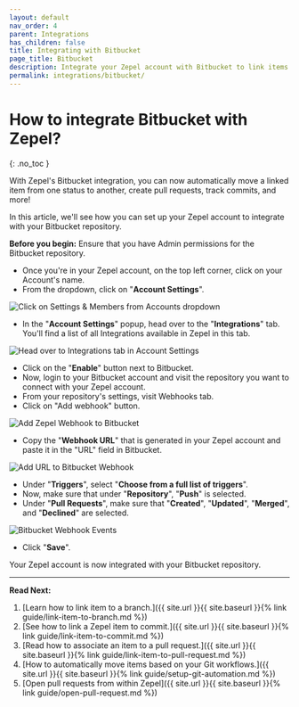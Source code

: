 ```yaml
---
layout: default
nav_order: 4
parent: Integrations
has_children: false
title: Integrating with Bitbucket
page_title: Bitbucket
description: Integrate your Zepel account with Bitbucket to link items to your pull requests.
permalink: integrations/bitbucket/
---
```

# How to integrate Bitbucket with Zepel?

{: .no_toc }

With Zepel's Bitbucket integration, you can now automatically move a linked item from one status to another, create pull requests, track commits, and more!

In this article, we'll see how you can set up your Zepel account to integrate with your Bitbucket repository.

__Before you begin:__ Ensure that you have Admin permissions for the Bitbucket repository.

* Once you're in your Zepel account, on the top left corner, click on your Account's name.
* From the dropdown, click on "**Account Settings**".

![Click on Settings & Members from Accounts dropdown](/guide/assets/uploads/account-settings.png "Account Settings")

* In the "**Account Settings**" popup, head over to the "**Integrations**" tab. You'll find a list of all Integrations available in Zepel in this tab.

![Head over to Integrations tab in Account Settings](/guide/assets/uploads/integrations-tab.png "Integrations tab in Account Settings")

* Click on the "**Enable**" button next to Bitbucket.
* Now, login to your Bitbucket account and visit the repository you want to connect with your Zepel account.
* From your repository's settings, visit Webhooks tab.
* Click on "Add webhook" button.

![Add Zepel Webhook to Bitbucket](/guide/assets/uploads/zepel-bitbucket-integration-webhook.png "Add Bitbucket Webhook")

* Copy the "**Webhook URL**" that is generated in your Zepel account and paste it in the "URL" field in Bitbucket.

![Add URL to Bitbucket Webhook](/guide/assets/uploads/zepel-bitbucket-integration-webhooks.png "Bitbucket Webhooks")

* Under "**Triggers**", select "**Choose from a full list of triggers**".
* Now, make sure that under "**Repository**", "**Push**" is selected. 
* Under "**Pull Requests**", make sure that "**Created**", "**Updated**", "**Merged**", and "**Declined**" are selected.

![Bitbucket Webhook Events](/guide/assets/uploads/zepel-bitbucket-integration-webhook-events.png "Bitbucket Webhook Events")

* Click "**Save**".

Your Zepel account is now integrated with your Bitbucket repository. 

---

**Read Next:** 

1. [Learn how to link item to a branch.]({{ site.url }}{{ site.baseurl }}{% link guide/link-item-to-branch.md %})
1. [See how to link a Zepel item to commit.]({{ site.url }}{{ site.baseurl }}{% link guide/link-item-to-commit.md %})
1. [Read how to associate an item to a pull request.]({{ site.url }}{{ site.baseurl }}{% link guide/link-item-to-pull-request.md %})
1. [How to automatically move items based on your Git workflows.]({{ site.url }}{{ site.baseurl }}{% link guide/setup-git-automation.md %})
1. [Open pull requests from within Zepel]({{ site.url }}{{ site.baseurl }}{% link guide/open-pull-request.md %})
